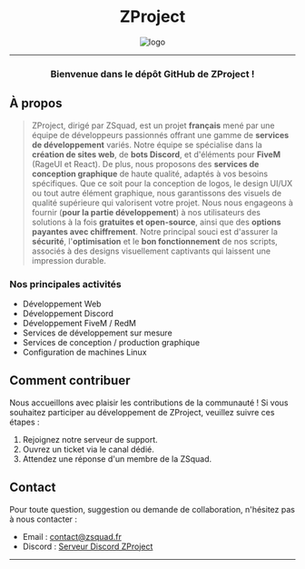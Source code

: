 <h1 align="center">ZProject</h1>

<div align="center">
  <img src="https://i.imgur.com/0OJuJcS.png" alt="logo">
</div>

---

<h3 align="center">Bienvenue dans le dépôt GitHub de ZProject !</h3>

## À propos

> ZProject, dirigé par ZSquad, est un projet **français** mené par une équipe de développeurs passionnés offrant une gamme de **services de développement** variés. Notre équipe se spécialise dans la **création de sites web**, de **bots Discord**, et d'éléments pour **FiveM** (RageUI et React). De plus, nous proposons des **services de conception graphique** de haute qualité, adaptés à vos besoins spécifiques. Que ce soit pour la conception de logos, le design UI/UX ou tout autre élément graphique, nous garantissons des visuels de qualité supérieure qui valorisent votre projet. Nous nous engageons à fournir (**pour la partie développement**) à nos utilisateurs des solutions à la fois **gratuites et open-source**, ainsi que des **options payantes avec chiffrement**. Notre principal souci est d'assurer la **sécurité**, l'**optimisation** et le **bon fonctionnement** de nos scripts, associés à des designs visuellement captivants qui laissent une impression durable.

### Nos principales activités

- Développement Web
- Développement Discord
- Développement FiveM / RedM
- Services de développement sur mesure
- Services de conception / production graphique
- Configuration de machines Linux

## Comment contribuer

Nous accueillons avec plaisir les contributions de la communauté ! Si vous souhaitez participer au développement de ZProject, veuillez suivre ces étapes :

1. Rejoignez notre serveur de support.
2. Ouvrez un ticket via le canal dédié.
3. Attendez une réponse d'un membre de la ZSquad.

## Contact

Pour toute question, suggestion ou demande de collaboration, n'hésitez pas à nous contacter :

- Email : contact@zsquad.fr
- Discord : [Serveur Discord ZProject](https://discord.gg/zproject)

---
